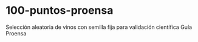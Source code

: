 # 100-puntos-proensa
Selección aleatoria de vinos con semilla fija para validación científica Guía Proensa
